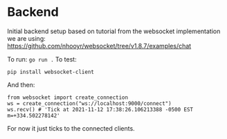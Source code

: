 # Backend

Initial backend setup based on tutorial from the websocket implementation we are using: https://github.com/nhooyr/websocket/tree/v1.8.7/examples/chat

To run: `go run .`
To test:

``
pip install websocket-client
``

And then:

```
from websocket import create_connection
ws = create_connection("ws://localhost:9000/connect")
ws.recv() # 'Tick at 2021-11-12 17:38:26.106213388 -0500 EST m=+334.502278142'
```

For now it just ticks to the connected clients.
